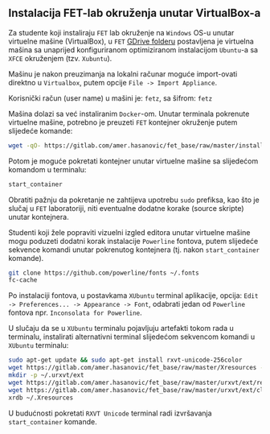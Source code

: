 ## Instalacija FET-lab okruženja unutar VirtualBox-a

Za studente koji instaliraju `FET` lab okruženje na `Windows` OS-u unutar virtuelne mašine (VirtualBox), u `FET` [GDrive folderu](http://bit.ly/2nCRnkO) postavljena je virtuelna mašina sa unaprijed konfiguriranom optimiziranom instalacijom `Ubuntu`-a sa `XFCE` okruženjem (tzv. `Xubuntu`). 

Mašinu je nakon preuzimanja na lokalni računar moguće import-ovati direktno u `Virtualbox`, putem opcije `File -> Import Appliance`. 

Korisnički račun (user name) u mašini je: `fetz`, sa šifrom: `fetz`

Mašina dolazi sa već instaliranim `Docker`-om. Unutar terminala pokrenute virtuelne mašine, potrebno je preuzeti `FET` kontejner okruženje putem slijedeće komande: 

```bash
wget -qO- https://gitlab.com/amer.hasanovic/fet_base/raw/master/install_vbox | sudo bash
```

Potom je moguće pokretati kontejner unutar virtuelne mašine sa slijedećom komandom u terminalu:

```bash
start_container
```

Obratiti pažnju da pokretanje ne zahtijeva upotrebu `sudo` prefiksa, kao što je slučaj u `FET` laboratoriji, niti eventualne dodatne korake (source skripte) unutar kontejnera.

Studenti koji žele popraviti vizuelni izgled editora unutar virtuelne mašine mogu poduzeti dodatni korak instalacije `Powerline` fontova, putem slijedeće sekvence komandi unutar pokrenutog kontejnera (tj. nakon `start_container` komande).

```bash
git clone https://github.com/powerline/fonts ~/.fonts
fc-cache
```

Po instalaciji fontova, u postavkama `XUbuntu` terminal aplikacije, opcija: `Edit -> Preferences... -> Appearance -> Font`, odabrati jedan od `Powerline` fontova npr. `Inconsolata for Powerline`.

U slučaju da se u `XUbuntu` terminalu pojavljuju artefakti tokom rada u terminalu, instalirati alternativni terminal slijedećom sekvencom komandi u `XUbuntu` terminalu:

```bash
sudo apt-get update && sudo apt-get install rxvt-unicode-256color
wget https://gitlab.com/amer.hasanovic/fet_base/raw/master/Xresources -O ~/.Xresources
mkdir -p ~/.urxvt/ext
wget https://gitlab.com/amer.hasanovic/fet_base/raw/master/urxvt/ext/resize-font -O ~/.urxvt/ext/resize-font 
wget https://gitlab.com/amer.hasanovic/fet_base/raw/master/urxvt/ext/clipboard -O ~/.urxvt/ext/clipboard
xrdb ~/.Xresources
```

U budućnosti pokretati `RXVT Unicode` terminal radi izvršavanja `start_container` komande.
